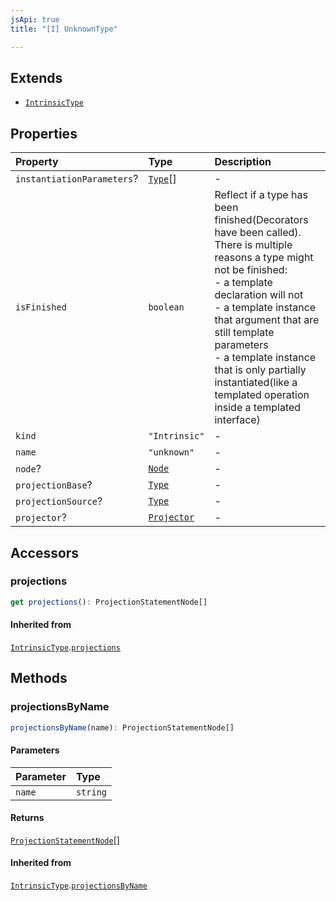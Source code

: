 ```yaml
---
jsApi: true
title: "[I] UnknownType"

---
```

## Extends

- [`IntrinsicType`](Interface.IntrinsicType.md)

## Properties

| Property | Type | Description |
| :------ | :------ | :------ |
| `instantiationParameters`? | [`Type`](Type.Type.md)[] | - |
| `isFinished` | `boolean` | Reflect if a type has been finished(Decorators have been called).<br />There is multiple reasons a type might not be finished:<br />- a template declaration will not<br />- a template instance that argument that are still template parameters<br />- a template instance that is only partially instantiated(like a templated operation inside a templated interface) |
| `kind` | `"Intrinsic"` | - |
| `name` | `"unknown"` | - |
| `node`? | [`Node`](Type.Node.md) | - |
| `projectionBase`? | [`Type`](Type.Type.md) | - |
| `projectionSource`? | [`Type`](Type.Type.md) | - |
| `projector`? | [`Projector`](Interface.Projector.md) | - |

## Accessors

### projections

```ts
get projections(): ProjectionStatementNode[]
```

#### Inherited from

[`IntrinsicType`](Interface.IntrinsicType.md).[`projections`](Interface.IntrinsicType.md#projections)

## Methods

### projectionsByName

```ts
projectionsByName(name): ProjectionStatementNode[]
```

#### Parameters

| Parameter | Type |
| :------ | :------ |
| `name` | `string` |

#### Returns

[`ProjectionStatementNode`](Interface.ProjectionStatementNode.md)[]

#### Inherited from

[`IntrinsicType`](Interface.IntrinsicType.md).[`projectionsByName`](Interface.IntrinsicType.md#projectionsbyname)
